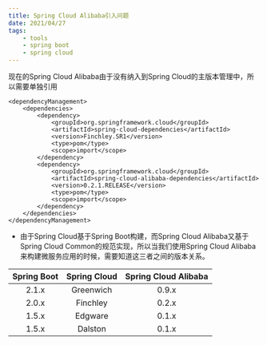 ```yaml
---
title: Spring Cloud Alibaba引入问题
date: 2021/04/27
tags: 
    - tools
    - spring boot
    - spring cloud
---
```


现在的Spring Cloud Alibaba由于没有纳入到Spring Cloud的主版本管理中，所以需要单独引用
```
<dependencyManagement>
    <dependencies>
        <dependency>
            <groupId>org.springframework.cloud</groupId>
            <artifactId>spring-cloud-dependencies</artifactId>
            <version>Finchley.SR1</version>
            <type>pom</type>
            <scope>import</scope>
        </dependency>
        <dependency>
            <groupId>org.springframework.cloud</groupId>
            <artifactId>spring-cloud-alibaba-dependencies</artifactId>
            <version>0.2.1.RELEASE</version>
            <type>pom</type>
            <scope>import</scope>
        </dependency>
    </dependencies>
</dependencyManagement>
```
- 由于Spring Cloud基于Spring Boot构建，而Spring Cloud Alibaba又基于Spring Cloud Common的规范实现，所以当我们使用Spring Cloud Alibaba来构建微服务应用的时候，需要知道这三者之间的版本关系。

|Spring Boot|Spring Cloud|Spring Cloud Alibaba|
|:-:|:-:|:-:|
| 2.1.x | Greenwich | 0.9.x |
| 2.0.x | Finchley | 0.2.x |
| 1.5.x | Edgware | 0.1.x |
| 1.5.x | Dalston | 0.1.x |